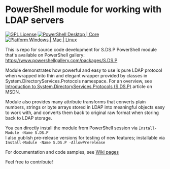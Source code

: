 # PowerShell module for working with LDAP servers
[![GPL License](https://img.shields.io/badge/License-GPL-green.svg?style=plastic)](./LICENSE.md)
[![PowerShell Desktop | Core](https://img.shields.io/badge/PowerShell-Desktop%20|%20Core%20-0000FF.svg?logo=PowerShell&style=plastic)](#)
[![Platform Windows | Mac | Linux](https://img.shields.io/badge/Platform-Windows%20|%20Mac%20|%20Linux%20%20-808080.svg?logo=Amazon%20EC2&style=plastic)](#)

This is repo for source code development for S.DS.P PowerShell module that's available on PowerShell gallery: https://www.powershellgallery.com/packages/S.DS.P 

Module demonstrates how powerful and easy to use is pure LDAP protocol when wrapped into thin and elegant wrapper provided by classes in System.DirectoryServices.Protocols namespace. For an overview, see [Introduction to System.DirectoryServices.Protocols (S.DS.P)](http://msdn.microsoft.com/en-us/library/bb332056.aspx) article on MSDN.

Module also provides many attribute transforms that converts plain numbers, strings or byte arrays stored in LDAP into meaningful objects easy to work with, and converts them back to original raw format when storing back to LDAP storage.

You can directly install the module from PowerShell session via `Install-Module -Name S.DS.P`  
I also publish pre-release versions for testing of new features; installable via `Install-Module -Name S.DS.P -AllowPrerelease`

For documentation and code samples, see [Wiki pages](https://github.com/jformacek/S.DS.P/wiki)

Feel free to contribute!

